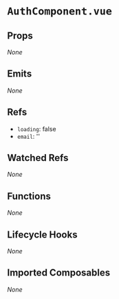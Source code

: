 # `AuthComponent.vue`

## Props

_None_

## Emits

_None_

## Refs

- `loading`: false
- `email`: ''

## Watched Refs

_None_

## Functions

_None_

## Lifecycle Hooks

_None_

## Imported Composables

_None_

